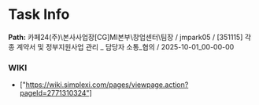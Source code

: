 # Task Info

**Path:** 카페24(주)\본사사업장\[CG]MI본부\창업센터\팀장 / jmpark05 / [351115] 각종 계약서 및 정부지원사업 관리 _ 담당자 소통_협의 / 2025-10-01_00-00-00

### WIKI
- ["https://wiki.simplexi.com/pages/viewpage.action?pageId=2771310324"]

